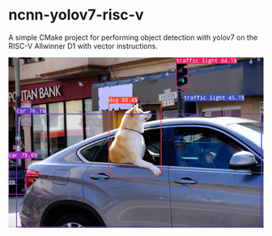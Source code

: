 # ncnn-yolov7-risc-v
A simple CMake project for performing object detection with yolov7 on the RISC-V Allwinner D1 with vector instructions. 

![Example detection with yolov7](example_detection.png "Example detection with yolov7")

